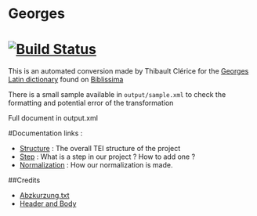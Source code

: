 Georges
=======
[![Build Status](https://travis-ci.org/PonteIneptique/Georges.svg)](https://travis-ci.org/PonteIneptique/Georges)
=======
This is an automated conversion made by Thibault Clérice for the [Georges Latin dictionary](http://outils.biblissima.fr/collatinus/ressources/Georges_1913.xml) found on [Biblissima](http://outils.biblissima.fr)

There is a small sample available in `output/sample.xml` to check the formatting and potential error of the transformation

Full document in output.xml

#Documentation links :
- [Structure](./documentation/Structure.md) : The overall TEI structure of the project
- [Step](./documentation/Step.md) : What is a step in our project ? How to add one ?
- [Normalization](./documentation/Normalization.md) : How our normalization is made.

##Credits
- [Abzkurzung.txt](http://www.zeno.org/Georges-1913/M/Verzeichnis+der+Abk%C3%BCrzungen)
- [Header and Body](http://outils.biblissima.fr/collatinus/ressources/Georges_1913.xml)